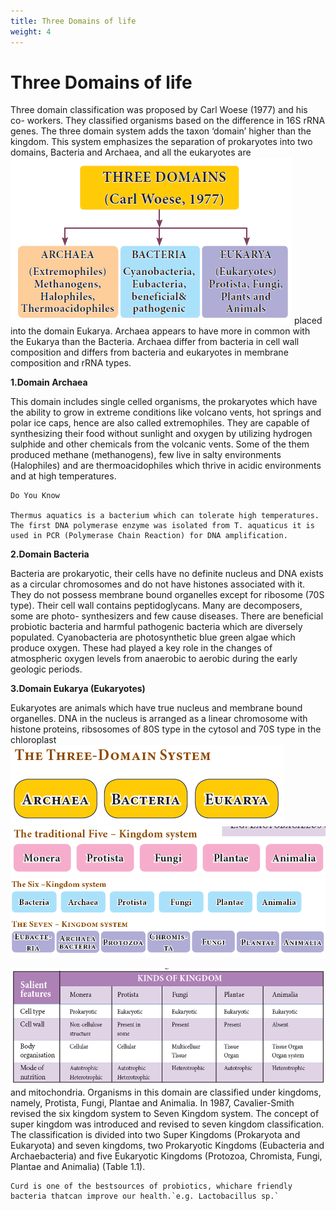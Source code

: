 ```yaml
---
title: Three Domains of life
weight: 4
---
```


# Three Domains of life

Three domain classification was proposed by Carl Woese (1977) and his co-­ workers. They classified organisms based on the difference in 16S rRNA genes. The three domain system adds the taxon ‘domain’ higher than the kingdom. This system emphasizes the separation of prokaryotes into two domains, Bacteria and Archaea, and all the eukaryotes are
![Alt text](three-Domains.png)
placed into the domain Eukarya. Archaea appears to have more in common with the Eukarya than the Bacteria. Archaea differ from bacteria in cell wall composition and differs from bacteria and eukaryotes in membrane composition and rRNA types.

**1.Domain Archaea**

This domain includes single celled organisms, the prokaryotes which have the ability to grow in extreme conditions like volcano vents, hot springs and polar ice caps, hence are also called extremophiles. They are capable of synthesizing their food without sunlight and oxygen by utilizing hydrogen sulphide and other chemicals from the volcanic vents. Some of the them produced methane (methanogens), few live in salty environments (Halophiles) and are thermoacidophiles which thrive in acidic environments and at high temperatures.

```
Do You Know

Thermus aquatics is a bacterium which can tolerate high temperatures. The first DNA polymerase enzyme was isolated from T. aquaticus it is used in PCR (Polymerase Chain Reaction) for DNA amplification.

```

**2.Domain Bacteria**

Bacteria are prokaryotic, their cells have no definite nucleus and DNA exists as a circular chromosomes and do not have histones associated with it. They do not possess membrane bound organelles except for ribosome (70S type). Their cell wall contains peptidoglycans. Many are decomposers, some are photo- synthesizers and few cause diseases. There are beneficial probiotic bacteria and harmful pathogenic bacteria which are diversely populated. Cyanobacteria are photosynthetic blue green algae which produce oxygen. These had played a key role in the changes of atmospheric oxygen levels from anaerobic to aerobic during the early geologic periods.

**3.Domain Eukarya (Eukaryotes)**

Eukaryotes are animals which have true nucleus and membrane bound organelles. DNA in the nucleus is arranged as a linear chromosome with histone proteins, ribsosomes of 80S type in the cytosol and 70S type in the chloroplast
![Alt text](three.png)
![Alt text](new.png)
![Alt text](five.png)

![Table 1.1 Five Kingdom Classification](table.png)
and mitochondria. Organisms in this domain are classified under kingdoms, namely, Protista, Fungi, Plantae and Animalia. In 1987, Cavalier-Smith revised the six kingdom system to Seven Kingdom system. The concept of super kingdom was introduced and revised to seven kingdom classification. The classification is divided into two Super Kingdoms (Prokaryota and Eukaryota) and seven kingdoms, two Prokaryotic Kingdoms (Eubacteria and Archaebacteria) and five Eukaryotic Kingdoms (Protozoa, Chromista, Fungi, Plantae and Animalia) (Table 1.1).

```
Curd is one of the bestsources of probiotics, whichare friendly bacteria thatcan improve our health.`e.g. Lactobacillus sp.`
```
